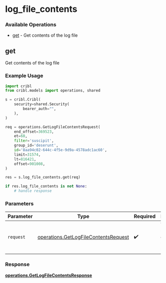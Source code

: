 # log_file_contents

### Available Operations

* [get](#get) - Get contents of the log file

## get

Get contents of the log file

### Example Usage

```python
import cribl
from cribl.models import operations, shared

s = cribl.Cribl(
    security=shared.Security(
        bearer_auth="",
    ),
)

req = operations.GetLogFileContentsRequest(
    end_offset=369523,
    et=60,
    filter='suscipit',
    group_id='deserunt',
    id='8aa94c02-644c-4f5e-9d9a-4578adc1ac60',
    limit=31574,
    lt=816421,
    offset=901008,
)

res = s.log_file_contents.get(req)

if res.log_file_contents is not None:
    # handle response
```

### Parameters

| Parameter                                                                                    | Type                                                                                         | Required                                                                                     | Description                                                                                  |
| -------------------------------------------------------------------------------------------- | -------------------------------------------------------------------------------------------- | -------------------------------------------------------------------------------------------- | -------------------------------------------------------------------------------------------- |
| `request`                                                                                    | [operations.GetLogFileContentsRequest](../../models/operations/getlogfilecontentsrequest.md) | :heavy_check_mark:                                                                           | The request object to use for the request.                                                   |


### Response

**[operations.GetLogFileContentsResponse](../../models/operations/getlogfilecontentsresponse.md)**

